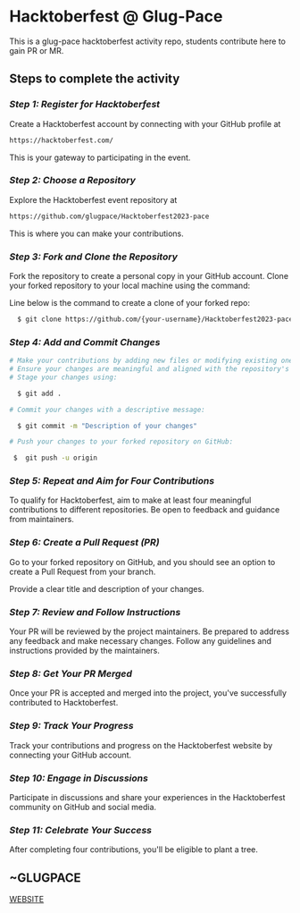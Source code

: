 # Hacktoberfest @ Glug-Pace

This is a glug-pace hacktoberfest activity repo, students contribute here to gain PR or MR.

## Steps to complete the activity



### *Step 1: Register for Hacktoberfest*

 Create a Hacktoberfest account by connecting with your GitHub profile at 
  ```bash
  https://hacktoberfest.com/
  ```
 This is your gateway to participating in the event.



### *Step 2: Choose a Repository*

Explore the Hacktoberfest event repository at
  ```bash
  https://github.com/glugpace/Hacktoberfest2023-pace
  ```
This is where you can make your contributions.



### *Step 3: Fork and Clone the Repository*

 Fork the repository to create a personal copy in your GitHub account.
 Clone your forked repository to your local machine using the command:

 Line below is the command to create a clone of your forked repo:

```bash
  $ git clone https://github.com/{your-username}/Hacktoberfest2023-pace
```


### *Step 4: Add and Commit Changes*
```bash
# Make your contributions by adding new files or modifying existing ones.
# Ensure your changes are meaningful and aligned with the repository's purpose.
# Stage your changes using:

  $ git add .

# Commit your changes with a descriptive message:

  $ git commit -m "Description of your changes"

# Push your changes to your forked repository on GitHub:

 $  git push -u origin


```



### *Step 5: Repeat and Aim for Four Contributions*

 To qualify for Hacktoberfest, aim to make at least four meaningful contributions to different repositories.
 Be open to feedback and guidance from maintainers.



### *Step 6: Create a Pull Request (PR)*

 Go to your forked repository on GitHub, and you should see an option to create a Pull Request from your branch.

 Provide a clear title and description of your changes.



### *Step 7: Review and Follow Instructions*

 Your PR will be reviewed by the project maintainers. 
 Be prepared to address any feedback and make necessary changes.
 Follow any guidelines and instructions provided by the maintainers.



### *Step 8: Get Your PR Merged*

 Once your PR is accepted and merged into the project, you've successfully contributed to Hacktoberfest.



### *Step 9: Track Your Progress*

 Track your contributions and progress on the Hacktoberfest website by connecting your GitHub account.



### *Step 10: Engage in Discussions*

Participate in discussions and share your experiences in the Hacktoberfest community on GitHub and social media.



### *Step 11: Celebrate Your Success*

 After completing four contributions, you'll be eligible to  plant a tree.




## ~GLUGPACE

[WEBSITE](http://glugpace.org/)